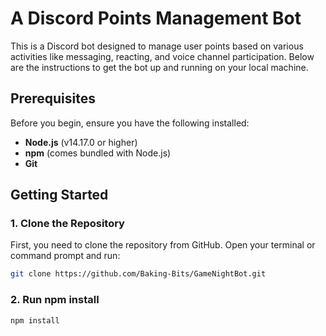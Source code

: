 # A Discord Points Management Bot

This is a Discord bot designed to manage user points based on various activities like messaging, reacting, and voice channel participation. Below are the instructions to get the bot up and running on your local machine.

## Prerequisites

Before you begin, ensure you have the following installed:

- **Node.js** (v14.17.0 or higher)
- **npm** (comes bundled with Node.js)
- **Git**

## Getting Started

### 1. Clone the Repository

First, you need to clone the repository from GitHub. Open your terminal or command prompt and run:

```bash
git clone https://github.com/Baking-Bits/GameNightBot.git
```

### 2. Run npm install

```bash
npm install
```
